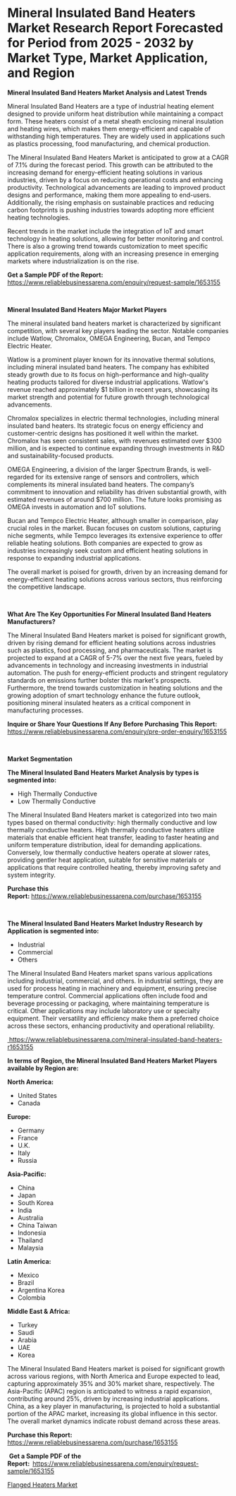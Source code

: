 <p><h1>Mineral Insulated Band Heaters Market Research Report Forecasted for Period from 2025 -  2032 by Market Type, Market Application, and Region</h1></p><p><strong>Mineral Insulated Band Heaters Market Analysis and Latest Trends</strong></p>
<p><p>Mineral Insulated Band Heaters are a type of industrial heating element designed to provide uniform heat distribution while maintaining a compact form. These heaters consist of a metal sheath enclosing mineral insulation and heating wires, which makes them energy-efficient and capable of withstanding high temperatures. They are widely used in applications such as plastics processing, food manufacturing, and chemical production.</p><p>The Mineral Insulated Band Heaters Market is anticipated to grow at a CAGR of 7.1% during the forecast period. This growth can be attributed to the increasing demand for energy-efficient heating solutions in various industries, driven by a focus on reducing operational costs and enhancing productivity. Technological advancements are leading to improved product designs and performance, making them more appealing to end-users. Additionally, the rising emphasis on sustainable practices and reducing carbon footprints is pushing industries towards adopting more efficient heating technologies.</p><p>Recent trends in the market include the integration of IoT and smart technology in heating solutions, allowing for better monitoring and control. There is also a growing trend towards customization to meet specific application requirements, along with an increasing presence in emerging markets where industrialization is on the rise.</p></p>
<p><strong>Get a Sample PDF of the Report:&nbsp;</strong> <a href="https://www.reliablebusinessarena.com/enquiry/request-sample/1653155?utm_campaign=2805&utm_medium=2&utm_source=Github&utm_content=ia&utm_term=05032025&utm_id=mineral-insulated-band-heaters">https://www.reliablebusinessarena.com/enquiry/request-sample/1653155</a></p>
<p>&nbsp;</p>
<p><strong>Mineral Insulated Band Heaters Major Market Players</strong></p>
<p><p>The mineral insulated band heaters market is characterized by significant competition, with several key players leading the sector. Notable companies include Watlow, Chromalox, OMEGA Engineering, Bucan, and Tempco Electric Heater. </p><p>Watlow is a prominent player known for its innovative thermal solutions, including mineral insulated band heaters. The company has exhibited steady growth due to its focus on high-performance and high-quality heating products tailored for diverse industrial applications. Watlow's revenue reached approximately $1 billion in recent years, showcasing its market strength and potential for future growth through technological advancements.</p><p>Chromalox specializes in electric thermal technologies, including mineral insulated band heaters. Its strategic focus on energy efficiency and customer-centric designs has positioned it well within the market. Chromalox has seen consistent sales, with revenues estimated over $300 million, and is expected to continue expanding through investments in R&D and sustainability-focused products.</p><p>OMEGA Engineering, a division of the larger Spectrum Brands, is well-regarded for its extensive range of sensors and controllers, which complements its mineral insulated band heaters. The company’s commitment to innovation and reliability has driven substantial growth, with estimated revenues of around $700 million. The future looks promising as OMEGA invests in automation and IoT solutions.</p><p>Bucan and Tempco Electric Heater, although smaller in comparison, play crucial roles in the market. Bucan focuses on custom solutions, capturing niche segments, while Tempco leverages its extensive experience to offer reliable heating solutions. Both companies are expected to grow as industries increasingly seek custom and efficient heating solutions in response to expanding industrial applications.</p><p>The overall market is poised for growth, driven by an increasing demand for energy-efficient heating solutions across various sectors, thus reinforcing the competitive landscape.</p></p>
<p>&nbsp;</p>
<p><strong>What Are The Key Opportunities For Mineral Insulated Band Heaters Manufacturers?</strong></p>
<p><p>The Mineral Insulated Band Heaters market is poised for significant growth, driven by rising demand for efficient heating solutions across industries such as plastics, food processing, and pharmaceuticals. The market is projected to expand at a CAGR of 5-7% over the next five years, fueled by advancements in technology and increasing investments in industrial automation. The push for energy-efficient products and stringent regulatory standards on emissions further bolster this market's prospects. Furthermore, the trend towards customization in heating solutions and the growing adoption of smart technology enhance the future outlook, positioning mineral insulated heaters as a critical component in manufacturing processes.</p></p>
<p><strong>Inquire or Share Your Questions If Any Before Purchasing This Report:</strong> <a href="https://www.reliablebusinessarena.com/enquiry/pre-order-enquiry/1653155?utm_campaign=2805&utm_medium=2&utm_source=Github&utm_content=ia&utm_term=05032025&utm_id=mineral-insulated-band-heaters">https://www.reliablebusinessarena.com/enquiry/pre-order-enquiry/1653155</a></p>
<p>&nbsp;</p>
<p><strong>Market Segmentation</strong></p>
<p><strong>The Mineral Insulated Band Heaters Market Analysis by types is segmented into:</strong></p>
<p><ul><li>High Thermally Conductive</li><li>Low Thermally Conductive</li></ul></p>
<p><p>The Mineral Insulated Band Heaters market is categorized into two main types based on thermal conductivity: high thermally conductive and low thermally conductive heaters. High thermally conductive heaters utilize materials that enable efficient heat transfer, leading to faster heating and uniform temperature distribution, ideal for demanding applications. Conversely, low thermally conductive heaters operate at slower rates, providing gentler heat application, suitable for sensitive materials or applications that require controlled heating, thereby improving safety and system integrity.</p></p>
<p><strong>Purchase this Report:&nbsp;</strong><a href="https://www.reliablebusinessarena.com/purchase/1653155?utm_campaign=2805&utm_medium=2&utm_source=Github&utm_content=ia&utm_term=05032025&utm_id=mineral-insulated-band-heaters">https://www.reliablebusinessarena.com/purchase/1653155</a></p>
<p>&nbsp;</p>
<p><strong>The Mineral Insulated Band Heaters Market Industry Research by Application is segmented into:</strong></p>
<p><ul><li>Industrial</li><li>Commercial</li><li>Others</li></ul></p>
<p><p>The Mineral Insulated Band Heaters market spans various applications including industrial, commercial, and others. In industrial settings, they are used for process heating in machinery and equipment, ensuring precise temperature control. Commercial applications often include food and beverage processing or packaging, where maintaining temperature is critical. Other applications may include laboratory use or specialty equipment. Their versatility and efficiency make them a preferred choice across these sectors, enhancing productivity and operational reliability.</p></p>
<p><a href="https://www.reliablebusinessarena.com/mineral-insulated-band-heaters-r1653155?utm_campaign=2805&utm_medium=2&utm_source=Github&utm_content=ia&utm_term=05032025&utm_id=mineral-insulated-band-heaters">&nbsp;https://www.reliablebusinessarena.com/mineral-insulated-band-heaters-r1653155</a></p>
<p><strong>In terms of Region, the Mineral Insulated Band Heaters Market Players available by Region are:</strong></p>
<p>
    <p> <strong> North America: </strong>
        <ul>
            <li>United States</li>
            <li>Canada</li>
        </ul>
        </p> 
    <p> <strong> Europe: </strong>
        <ul>
            <li>Germany</li>
            <li>France</li>
            <li>U.K.</li>
            <li>Italy</li>
            <li>Russia</li>
        </ul>
        </p> 
    <p> <strong> Asia-Pacific: </strong>
        <ul>
            <li>China</li>
            <li>Japan</li>
            <li>South Korea</li>
            <li>India</li>
            <li>Australia</li>
            <li>China Taiwan</li>
            <li>Indonesia</li>
            <li>Thailand</li>
            <li>Malaysia</li>
        </ul>
        </p> 
    <p> <strong> Latin America: </strong>
        <ul>
            <li>Mexico</li>
            <li>Brazil</li>
            <li>Argentina Korea</li>
            <li>Colombia</li>
        </ul>
        </p> 
    <p> <strong> Middle East & Africa: </strong>
        <ul>
            <li>Turkey</li>
            <li>Saudi</li>
            <li>Arabia</li>
            <li>UAE</li>
            <li>Korea</li>
        </ul>
    </p>
    </p>
<p><p>The Mineral Insulated Band Heaters market is poised for significant growth across various regions, with North America and Europe expected to lead, capturing approximately 35% and 30% market share, respectively. The Asia-Pacific (APAC) region is anticipated to witness a rapid expansion, contributing around 25%, driven by increasing industrial applications. China, as a key player in manufacturing, is projected to hold a substantial portion of the APAC market, increasing its global influence in this sector. The overall market dynamics indicate robust demand across these areas.</p></p>
<p><strong>Purchase this Report: </strong><a href="https://www.reliablebusinessarena.com/purchase/1653155?utm_campaign=2805&utm_medium=2&utm_source=Github&utm_content=ia&utm_term=05032025&utm_id=mineral-insulated-band-heaters">https://www.reliablebusinessarena.com/purchase/1653155</a></p>
<p>&nbsp;<strong>Get a Sample PDF of the Report:&nbsp;&nbsp;</strong><a href="https://www.reliablebusinessarena.com/enquiry/request-sample/1653155?utm_campaign=2805&utm_medium=2&utm_source=Github&utm_content=ia&utm_term=05032025&utm_id=mineral-insulated-band-heaters">https://www.reliablebusinessarena.com/enquiry/request-sample/1653155</a></p>
<p><strong></strong></p>
<p><p><a href="https://github.com/meuskocov/Market-Research-Report-List-1/blob/main/flanged-heaters-market.md?utm_campaign=2805&utm_medium=2&utm_source=Github&utm_content=ia&utm_term=05032025&utm_id=mineral-insulated-band-heaters">Flanged Heaters Market</a></p></p>